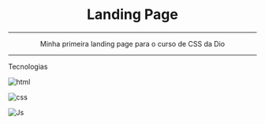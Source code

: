 <h1 align="center">Landing Page</h1>
<hr>
<p align="center">Minha primeira landing page para o curso de CSS da Dio</p>
<hr>
<p>Tecnologias</p>

![html](https://img.shields.io/badge/HTML5-E34F26?style=for-the-badge&logo=html5&logoColor=white)

![css](https://img.shields.io/badge/CSS3-1572B6?style=for-the-badge&logo=css3&logoColor=white)

![Js](https://img.shields.io/badge/JavaScript-F7DF1E?style=for-the-badge&logo=javascript&logoColor=black)
